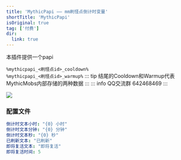 ```yaml
---
title: 'MythicPapi —— mm刷怪点倒计时变量'
shortTitle: 'MythicPapi'
isOriginal: true
tag: ['付费']
dir:
  link: true
---
```


本插件提供一个papi

`%mythicpapi_<刷怪点id>_cooldown%`<br>
`%mythicpapi_<刷怪点id>_warmup%`
::: tip 结尾的Cooldown和Warmup代表MythicMobs内部存储的两种数据
:::
::: info QQ交流群 642468469 
:::

![](https://img.fastmirror.net/s/2024/09/12/66e25d38a7e79.png)

### 配置文件

``` yaml
倒计时文本小时: "{0} 小时"
倒计时文本分钟: "{0} 分钟"
倒计时文本秒: "{0} 秒"
已刷新文本: "已刷新"
即将复活文本: "即将复活"
即将复活时间: 5
```